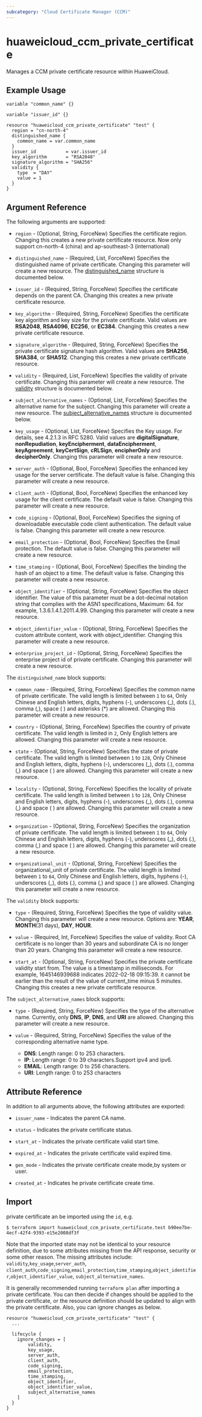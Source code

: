 ```yaml
---
subcategory: "Cloud Certificate Manager (CCM)"
---
```


# huaweicloud_ccm_private_certificate

Manages a CCM private certificate resource within HuaweiCloud.

## Example Usage

```hcl
variable "common_name" {}

variable "issuer_id" {}

resource "huaweicloud_ccm_private_certificate" "test" {
  region = "cn-north-4"
  distinguished_name {
    common_name = var.common_name
  }
  issuer_id           = var.issuer_id
  key_algorithm       = "RSA2048"
  signature_algorithm = "SHA256"
  validity {
    type  = "DAY"
    value = 1
  }
}
```

## Argument Reference

The following arguments are supported:

* `region` - (Optional, String, ForceNew) Specifies the certificate region. Changing this creates a new
  private certificate resource. Now only support cn-north-4 (china) and ap-southeast-3 (international)

* `distinguished_name` - (Required, List, ForceNew) Specifies the distinguished name of private certificate.
  Changing this parameter will create a new resource.
  The [distinguished_name](#block-distinguished_name) structure is documented below.

* `issuer_id` - (Required, String, ForceNew) Specifies the certificate depends on the parent CA. Changing this creates
  a new private certificate resource.

* `key_algorithm` - (Required, String, ForceNew) Specifies the certificate key algorithm and key size for the private
  certificate. Valid values are **RSA2048**, **RSA4096**, **EC256**, or **EC384**.
  Changing this creates a new private certificate resource.

* `signature_algorithm` - (Required, String, ForceNew) Specifies the private certificate signature hash algorithm.
  Valid values are **SHA256**, **SHA384**, or **SHA512**. Changing this creates a new private certificate resource.

* `validity` - (Required, List, ForceNew) Specifies the validity of private certificate.
  Changing this parameter will create a new resource.
  The [validity](#block-validity) structure is documented below.

* `subject_alternative_names` - (Optional, List, ForceNew) Specifies the alternative name for the subject.
  Changing this parameter will create a new resource.
  The [subject_alternative_names](#block-subject_alternative_names) structure is documented below.

* `key_usage` - (Optional, List, ForceNew) Specifies the Key usage. For details, see 4.2.1.3 in RFC 5280. Valid values
  are **digitalSignature**, **nonRepudiation**, **keyEncipherment**, **dataEncipherment**, **keyAgreement**,
   **keyCertSign**, **cRLSign**, **encipherOnly** and **decipherOnly**.
  Changing this parameter will create a new resource.

* `server_auth` - (Optional, Bool, ForceNew) Specifies the enhanced key usage for the server certificate.
  The default value is false. Changing this parameter will create a new resource.

* `client_auth` - (Optional, Bool, ForceNew) Specifies the enhanced key usage for the client certificate.
  The default value is false. Changing this parameter will create a new resource.

* `code_signing` - (Optional, Bool, ForceNew) Specifies the signing of downloadable executable code client
  authentication. The default value is false. Changing this parameter will create a new resource.

* `email_protection` - (Optional, Bool, ForceNew) Specifies the Email protection. The default value is false.
  Changing this parameter will create a new resource.

* `time_stamping` - (Optional, Bool, ForceNew) Specifies the binding the hash of an object to a time.
  The default value is false. Changing this parameter will create a new resource.

* `object_identifier` - (Optional, String, ForceNew) Specifies the object identifier. The value of this parameter
  must be a dot-decimal notation string that complies with the ASN1 specifications, Maximum: 64.
  for example, 1.3.6.1.4.1.2011.4.99. Changing this parameter will create a new resource.

* `object_identifier_value` - (Optional, String, ForceNew) Specifies the custom attribute content,
  work with object_identifier. Changing this parameter will create a new resource.

* `enterprise_project_id` - (Optional, String, ForceNew) Specifies the enterprise project id of private certificate.
  Changing this parameter will create a new resource.

<a name="block-distinguished_name"></a>
The `distinguished_name` block supports:

* `common_name` - (Required, String, ForceNew) Specifies the common name of private certificate. The valid length
  is limited between `1` to `64`, Only Chinese and English letters, digits, hyphens (-), underscores (_),
  dots (.), comma (,), space ( ) and asterisks (*) are allowed. Changing this parameter will create a new resource.

* `country` - (Optional, String, ForceNew) Specifies the country of private certificate. The valid length is
  limited in `2`, Only English letters are allowed. Changing this parameter will create a new resource.

* `state` - (Optional, String, ForceNew) Specifies the state of private certificate. The valid length is
  limited between `1` to `128`, Only Chinese and English letters, digits, hyphens (-), underscores (_),
  dots (.), comma (,) and space ( ) are allowed. Changing this parameter will create a new resource.

* `locality` - (Optional, String, ForceNew) Specifies the locality of private certificate. The valid length
  is limited between `1` to `128`, Only Chinese and English letters, digits, hyphens (-), underscores (_),
  dots (.), comma (,) and space ( ) are allowed. Changing this parameter will create a new resource.

* `organization` - (Optional, String, ForceNew) Specifies the organization of private certificate. The valid length
  is limited between `1` to `64`, Only Chinese and English letters, digits, hyphens (-), underscores (_), dots (.),
  comma (,) and space ( ) are allowed. Changing this parameter will create a new resource.

* `organizational_unit` - (Optional, String, ForceNew) Specifies the organizational_unit of private certificate.
  The valid length is limited between `1` to `64`, Only Chinese and English letters, digits, hyphens (-),
  underscores (_), dots (.), comma (,) and space ( ) are allowed. Changing this parameter will create a new resource.

<a name="block-validity"></a>
The `validity` block supports:

* `type` - (Required, String, ForceNew) Specifies the type of validity value. Changing this parameter will create a new
  resource. Options are: **YEAR**, **MONTH**(31 days), **DAY**, **HOUR**.

* `value` - (Required, Int, ForceNew) Specifies the value of validity. Root CA certificate is no longer than 30 years
  and subordinate CA is no longer than 20 years. Changing this parameter will create a new resource.

* `start_at` - (Optional, String, ForceNew) Specifies the private certificate validity start from.
  The value is a timestamp in milliseconds. For example, 1645146939688 indicates 2022-02-18 09:15:39.
  it cannot be earlier than the result of the value of current_time minus 5 minutes.
  Changing this creates a new private certificate resource.

<a name="block-subject_alternative_names"></a>
The `subject_alternative_names` block supports:

* `type` - (Required, String, ForceNew) Specifies the type of the alternative name. Currently,
  only **DNS**, **IP**, **DNS**, and **URI** are allowed. Changing this parameter will create a new resource.

* `value` - (Required, String, ForceNew) Specifies the value of the corresponding alternative name type.
  + **DNS**: Length range: 0 to 253 characters.
  + **IP**: Length range: 0 to 39 characters.Support ipv4 and ipv6.
  + **EMAIL**: Length range: 0 to 256 characters.
  + **URI**: Length range: 0 to 253 characters

## Attribute Reference

In addition to all arguments above, the following attributes are exported:

* `issuer_name` - Indicates the parent CA name.

* `status` - Indicates the private certificate status.

* `start_at` - Indicates the private certificate valid start time.

* `expired_at` - Indicates the private certificate valid expired time.

* `gen_mode` - Indicates the private certificate create mode,by system or user.

* `created_at` - Indicates he private certificate create time.

## Import

private certificate an be imported using the `id`, e.g.

```
$ terraform import huaweicloud_ccm_private_certificate.test b90ee7be-4ecf-42f4-9393-e15e2008df3f
```

Note that the imported state may not be identical to your resource definition, due to some attributes missing from the
  API response, security or some other reason. The missing attributes include: `validity`,`key_usage`,`server_auth`,
`client_auth`,`code_signing`,`email_protection`,`time_stamping`,`object_identifier`,`object_identifier_value`,
`subject_alternative_names`.

It is generally recommended running `terraform plan` after importing a private certificate. You can then decide if
  changes should be applied to the private certificate, or the resource definition should be updated to align with the
  private certificate.
Also, you can ignore changes as below.

```
resource "huaweicloud_ccm_private_certificate" "test" {
  ...

  lifecycle {
    ignore_changes = [
        validity,
        key_usage,
        server_auth,
        client_auth,
        code_signing,
        email_protection,
        time_stamping,
        object_identifier,
        object_identifier_value,
        subject_alternative_names
    ]
  }
}
```
